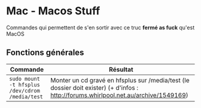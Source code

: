 Mac - Macos Stuff
=========

Commandes qui permettent de s'en sortir avec ce truc **fermé as fuck** qu'est MacOS

## Fonctions générales
|Commande|Résultat|
|--------|--------|
|`sudo mount -t hfsplus /dev/cdrom /media/test`|Monter un cd gravé en hfsplus sur /media/test (le dossier doit exister) (+ d'infos : http://forums.whirlpool.net.au/archive/1549169)|
